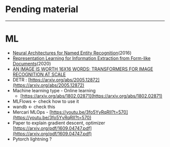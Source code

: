 # Pending material

---

# ML

- [Neural Architectures for Named Entity Recognition](https://arxiv.org/abs/1603.01360)(2016)
- [Representation Learning for Information Extraction from Form-like Documents](https://storage.googleapis.com/pub-tools-public-publication-data/pdf/59f3bb33216eae711b36f3d8b3ee3cc67058803f.pdf)(2020)
- [AN IMAGE IS WORTH 16X16 WORDS: TRANSFORMERS FOR IMAGE RECOGNITION AT SCALE](https://arxiv.org/pdf/2010.11929.pdf)
- DETR : [https://arxiv.org/abs/2005.12872](https://arxiv.org/abs/2005.12872)
- Machine learning type - Online learning
    - [https://arxiv.org/abs/1802.02871](https://arxiv.org/abs/1802.02871)
- MLFlows ← check how to use it
- wandb ← check this
- Mercari MLOps - [https://youtu.be/3fo5YyRqRII?t=570](https://youtu.be/3fo5YyRqRII?t=570)
- Paper to explain gradient descent, optimizer [https://arxiv.org/pdf/1609.04747.pdf](https://arxiv.org/pdf/1609.04747.pdf)
- Pytorch lightning ?